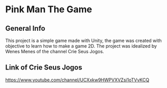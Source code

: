 # Pink Man The Game

## General Info
This project is a simple game made with Unity, the game was created with objective to learn how to make a game 2D. The project was idealized by Wenes Menes of the channel Crie Seus Jogos.

## Link of Crie Seus Jogos
https://www.youtube.com/channel/UCXxkw9HWPVXVZsi1oTVvKCQ